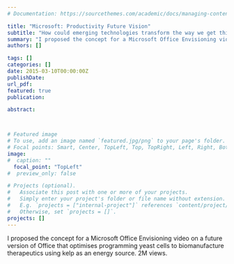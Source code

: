 ```yaml
---
# Documentation: https://sourcethemes.com/academic/docs/managing-content/

title: "Microsoft: Productivity Future Vision"
subtitle: "How could emerging technologies transform the way we get things done 5-10 years in the future? - <a href = \"https://www.youtube.com/watch?v=w-tFdreZB94\">Microsoft Office Envisioning</a>"
summary: "I proposed the concept for a Microsoft Office Envisioning video on a future version of Office that optimises programming yeast cells to biomanufacture therapeutics using kelp as an energy source. 2M views.<br><b>Microsoft Office Envisioning</b>"
authors: []

tags: []
categories: []
date: 2015-03-10T00:00:00Z
publishDate:
url_pdf: 
featured: true
publication: 

abstract:



# Featured image
# To use, add an image named `featured.jpg/png` to your page's folder.
# Focal points: Smart, Center, TopLeft, Top, TopRight, Left, Right, BottomLeft, Bottom, BottomRight.
image: 
#  caption: ""
  focal_point: "TopLeft"
#  preview_only: false

# Projects (optional).
#   Associate this post with one or more of your projects.
#   Simply enter your project's folder or file name without extension.
#   E.g. `projects = ["internal-project"]` references `content/project/deep-learning/index.md`.
#   Otherwise, set `projects = []`.
projects: []
---
```


I proposed the concept for a Microsoft Office Envisioning video on a future version of Office that optimises programming yeast cells to biomanufacture therapeutics using kelp as an energy source. 2M views.